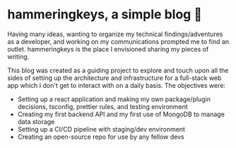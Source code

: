 # hammeringkeys, a simple blog 🧐

Having many ideas, wanting to organize my technical findings/adventures as a developer, and working on my communications prompted me to find an outlet. hammeringkeys is the place I envisioned sharing my pieces of writing.

This blog was created as a guiding project to explore and touch upon all the sides of setting up the architecture and infrastructure for a full-stack web app which I don't get to interact with on a daily basis. The objectives were:
- Setting up a react application and making my own package/plugin decisions, tsconfig, prettier rules, and testing environment
- Creating my first backend API and my first use of MongoDB to manage data storage
- Setting up a CI/CD pipeline with staging/dev environment
- Creating an open-source repo for use by any fellow devs

